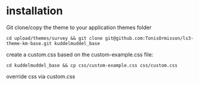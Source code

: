 # installation

Git clone/copy the theme to your application themes folder

`cd upload/themes/survey && git clone git@github.com:TonisOrmisson/ls3-theme-km-base.git kuddelmuddel_base`

create a custom.css based on the custom-example.css file:

`cd kuddelmuddel_base && cp css/custom-example.css css/custom.css`

override css via custom.css

